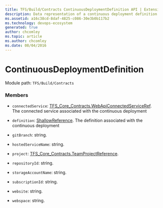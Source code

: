 ```yaml
---
title: TFS/Build/Contracts ContinuousDeploymentDefinition API | Extensions for Azure DevOps Services
description: Data representation of a continuous deployment definition.
ms.assetid: a16c38cd-8daf-4825-c086-30e3b0b117b2
ms.technology: devops-ecosystem
generated: true
author: chcomley
ms.topic: article
ms.author: chcomley
ms.date: 08/04/2016
---
```


# ContinuousDeploymentDefinition

Module path: `TFS/Build/Contracts`

### Members

- `connectedService`: [TFS_Core_Contracts.WebApiConnectedServiceRef](../../../tfs/distributedtask/contracts/webapiconnectedserviceref.md). The connected service associated with the continuous deployment

- `definition`: [ShallowReference](./ShallowReference.md). The definition associated with the continuous deployment

- `gitBranch`: string.

- `hostedServiceName`: string.

- `project`: [TFS_Core_Contracts.TeamProjectReference](../../../TFS/DistributedTask/Contracts/TeamProjectReference.md).

- `repositoryId`: string.

- `storageAccountName`: string.

- `subscriptionId`: string.

- `website`: string.

- `webspace`: string.
